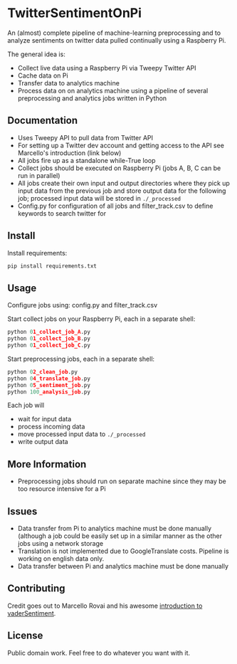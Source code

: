 # TwitterSentimentOnPi

An (almost) complete pipeline of machine-learning preprocessing and  to analyze sentiments on twitter data pulled continually using a Raspberry Pi.

The general idea is:
* Collect live data using a Raspberry Pi via Tweepy Twitter API
* Cache data on Pi
* Transfer data to analytics machine
* Process data on on analytics machine using a pipeline of several preprocessing and analytics jobs written in Python


Documentation
-------------

* Uses Tweepy API to pull data from Twitter API
* For setting up a Twitter dev account and getting access to the API see Marcello's introduction (link below)
* All jobs fire up as a standalone while-True loop
* Collect jobs should be executed on Raspberry Pi (jobs A, B, C can be run in parallel)
* All jobs create their own input and output directories where they pick up input data from the previous job and store output data for the following job; processed input data will be stored in `./_processed`
* Config.py for configuration of all jobs and filter_track.csv to define keywords to search twitter for


Install
--------

Install requirements:

```Python
pip install requirements.txt
```


Usage
--------

Configure jobs using: config.py and filter_track.csv

Start collect jobs on your Raspberry Pi, each in a separate shell:

```Python
python 01_collect_job_A.py
python 01_collect_job_B.py
python 01_collect_job_C.py
```

Start preprocessing jobs, each in a separate shell:

```Python
python 02_clean_job.py
python 04_translate_job.py
python 05_sentiment_job.py
python 100_analysis_job.py
```

Each job will
* wait for input data
* process incoming data
* move processed input data to `./_processed`
* write output data

More Information
----------------

* Preprocessing jobs should run on separate machine since they may be too resource intensive for a Pi

Issues
----------------
* Data transfer from Pi to analytics machine must be done manually (although a job could be easily set up in a similar manner as the other jobs using a network storage
* Translation is not implemented due to GoogleTranslate costs. Pipeline is working on english data only.
* Data transfer between Pi and analytics machine must be done manually

Contributing
------------

Credit goes out to Marcello Rovai and his awesome [introduction to vaderSentiment](https://towardsdatascience.com/almost-real-time-twitter-sentiment-analysis-with-tweep-vader-f88ed5b93b1c).


License
-------

Public domain work. Feel free to do whatever you want with it.
